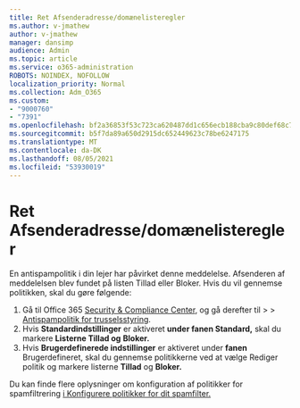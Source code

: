 ```yaml
---
title: Ret Afsenderadresse/domænelisteregler
ms.author: v-jmathew
author: v-jmathew
manager: dansimp
audience: Admin
ms.topic: article
ms.service: o365-administration
ROBOTS: NOINDEX, NOFOLLOW
localization_priority: Normal
ms.collection: Adm_O365
ms.custom:
- "9000760"
- "7391"
ms.openlocfilehash: bf2a36853f53c723ca620487dd1c656ecb188cba9c80def68c793e3d5fbf5f87
ms.sourcegitcommit: b5f7da89a650d2915dc652449623c78be6247175
ms.translationtype: MT
ms.contentlocale: da-DK
ms.lasthandoff: 08/05/2021
ms.locfileid: "53930019"
---
```

# <a name="fix-sender-addressdomain-list-rules"></a>Ret Afsenderadresse/domænelisteregler

En antispampolitik i din lejer har påvirket denne meddelelse. Afsenderen af meddelelsen blev fundet på listen Tillad eller Bloker. Hvis du vil gennemse politikken, skal du gøre følgende:

1. Gå til Office 365 [Security & Compliance Center](https://go.microsoft.com/fwlink/p/?linkid=2077143), og gå derefter til   >    >  [Antispampolitik for trusselsstyring](https://go.microsoft.com/fwlink/?linkid=2101518).
2. Hvis **Standardindstillinger** er aktiveret **under fanen Standard,** skal du markere **Listerne Tillad og** **Bloker.**
3. Hvis **Brugerdefinerede indstillinger** er aktiveret under **fanen** Brugerdefineret, skal du gennemse politikkerne ved at vælge Rediger politik og markere listerne **Tillad** og  **Bloker.**

Du kan finde flere oplysninger om konfiguration af politikker for spamfiltrering [i Konfigurere politikker for dit spamfilter.](https://go.microsoft.com/fwlink/?linkid=2101431)
